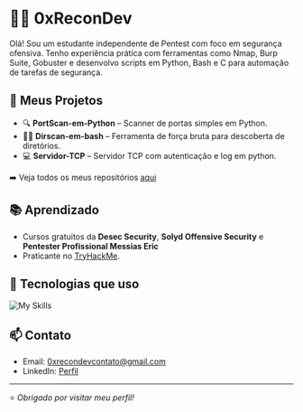 # 👨‍💻 0xReconDev

Olá! Sou um estudante independente de Pentest com foco em segurança ofensiva. Tenho experiência prática com ferramentas como Nmap, Burp Suite, Gobuster e desenvolvo scripts em Python, Bash e C para automação de tarefas de segurança.

## 🚀 Meus Projetos
- 🔍 **PortScan-em-Python** – Scanner de portas simples em Python.
- 🕵️‍♂️ **Dirscan-em-bash** – Ferramenta de força bruta para descoberta de diretórios.
- 💻 **Servidor-TCP** – Servidor TCP com autenticação e log em python.

➡️ Veja todos os meus repositórios [aqui](https://github.com/0xReconDev?tab=repositories)

## 📚 Aprendizado
- Cursos gratuitos da **Desec Security**, **Solyd Offensive Security** e **Pentester Profissional Messias Eric**
- Praticante no [TryHackMe](https://tryhackme.com/p/0xReconDev).

## 🧰 Tecnologias que uso
![My Skills](https://skillicons.dev/icons?i=python,bash,linux,nmap,c,github)

## 📫 Contato
- Email: 0xrecondevcontato@gmail.com
- LinkedIn: [Perfil](https://www.linkedin.com/in/0xrecondev-66508a364/)

---

⭐ *Obrigado por visitar meu perfil!*
